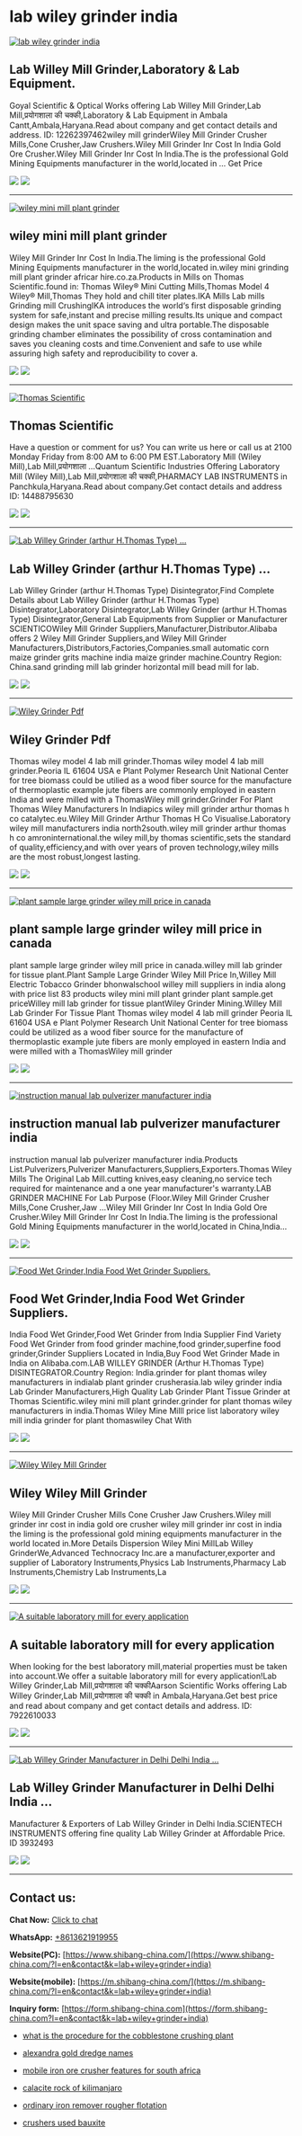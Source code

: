 # lab wiley grinder india

<a href="https://swt.shibang-china.com/?l=en&img&k=lab+wiley+grinder+india" target="_blank">![lab wiley grinder india](http://static.shibang-china.com/all-800x300/525.jpg)</a>

## Lab Willey Mill Grinder,Laboratory &amp; Lab Equipment.
Goyal Scientific &amp; Optical Works offering Lab Willey Mill Grinder,Lab Mill,प्रयोगशाला की चक्की,Laboratory &amp; Lab Equipment in Ambala Cantt,Ambala,Haryana.Read about company and get contact details and address. ID: 12262397462wiley mill grinderWiley Mill Grinder Crusher Mills,Cone Crusher,Jaw Crushers.Wiley Mill Grinder Inr Cost In India Gold Ore Crusher.Wiley Mill Grinder Inr Cost In India.The is the professional Gold Mining Equipments manufacturer in the world,located in … Get Price


<a href="https://whatsapp.shibangsoft.com/WhatsApp.php" target="_blank" title="WhatsApp">![](http://static.shibang-china.com/icon/whatsapp.png)</a> <a href="https://swt.shibang-china.com/?l=en&icon&k=lab+wiley+grinder+india" target="_blank">![](http://static.shibang-china.com/icon/chat-en.png)</a>

---

<a href="https://swt.shibang-china.com/?l=en&img&k=lab+wiley+grinder+india" target="_blank">![wiley mini mill plant grinder](http://static.shibang-china.com/all-800x300/9.jpg)</a>

## wiley mini mill plant grinder
Wiley Mill Grinder Inr Cost In India.The liming is the professional Gold Mining Equipments manufacturer in the world,located in.wiley mini grinding mill plant grinder africar hire.co.za.Products in Mills on Thomas Scientific.found in: Thomas Wiley&#174; Mini Cutting Mills,Thomas Model 4 Wiley&#174; Mill,Thomas They hold and chill titer plates.IKA Mills Lab mills Grinding mill CrushingIKA introduces the world‘s first disposable grinding system for safe,instant and precise milling results.Its unique and compact design makes the unit space saving and ultra portable.The disposable grinding chamber eliminates the possibility of cross contamination and saves you cleaning costs and time.Convenient and safe to use while assuring high safety and reproducibility to cover a.


<a href="https://whatsapp.shibangsoft.com/WhatsApp.php" target="_blank" title="WhatsApp">![](http://static.shibang-china.com/icon/whatsapp.png)</a> <a href="https://swt.shibang-china.com/?l=en&icon&k=lab+wiley+grinder+india" target="_blank">![](http://static.shibang-china.com/icon/chat-en.png)</a>

---

<a href="https://swt.shibang-china.com/?l=en&img&k=lab+wiley+grinder+india" target="_blank">![Thomas Scientific](http://static.shibang-china.com/all-800x300/403.jpg)</a>

## Thomas Scientific
Have a question or comment for us? You can write us here or call us at 2100 Monday Friday from 8:00 AM to 6:00 PM EST.Laboratory Mill (Wiley Mill),Lab Mill,प्रयोगशाला …Quantum Scientific Industries Offering Laboratory Mill (Wiley Mill),Lab Mill,प्रयोगशाला की चक्की,PHARMACY LAB INSTRUMENTS in Panchkula,Haryana.Read about company.Get contact details and address ID: 14488795630


<a href="https://whatsapp.shibangsoft.com/WhatsApp.php" target="_blank" title="WhatsApp">![](http://static.shibang-china.com/icon/whatsapp.png)</a> <a href="https://swt.shibang-china.com/?l=en&icon&k=lab+wiley+grinder+india" target="_blank">![](http://static.shibang-china.com/icon/chat-en.png)</a>

---

<a href="https://swt.shibang-china.com/?l=en&img&k=lab+wiley+grinder+india" target="_blank">![Lab Willey Grinder (arthur H.Thomas Type) …](http://static.shibang-china.com/all-800x300/75.jpg)</a>

## Lab Willey Grinder (arthur H.Thomas Type) …
Lab Willey Grinder (arthur H.Thomas Type) Disintegrator,Find Complete Details about Lab Willey Grinder (arthur H.Thomas Type) Disintegrator,Laboratory Disintegrator,Lab Willey Grinder (arthur H.Thomas Type) Disintegrator,General Lab Equipments from Supplier or Manufacturer SCIENTICOWiley Mill Grinder Suppliers,Manufacturer,Distributor.Alibaba offers 2 Wiley Mill Grinder Suppliers,and Wiley Mill Grinder Manufacturers,Distributors,Factories,Companies.small automatic corn maize grinder grits machine india maize grinder machine.Country Region: China.sand grinding mill lab grinder horizontal mill bead mill for lab.


<a href="https://whatsapp.shibangsoft.com/WhatsApp.php" target="_blank" title="WhatsApp">![](http://static.shibang-china.com/icon/whatsapp.png)</a> <a href="https://swt.shibang-china.com/?l=en&icon&k=lab+wiley+grinder+india" target="_blank">![](http://static.shibang-china.com/icon/chat-en.png)</a>

---

<a href="https://swt.shibang-china.com/?l=en&img&k=lab+wiley+grinder+india" target="_blank">![Wiley Grinder Pdf](http://static.shibang-china.com/all-800x300/1013.jpg)</a>

## Wiley Grinder Pdf
Thomas wiley model 4 lab mill grinder.Thomas wiley model 4 lab mill grinder.Peoria IL 61604 USA e Plant Polymer Research Unit National Center for tree biomass could be utilied as a wood fiber source for the manufacture of thermoplastic example jute fibers are commonly employed in eastern India and were milled with a ThomasWiley mill grinder.Grinder For Plant Thomas Wiley Manufacturers In Indiapics wiley mill grinder arthur thomas h co catalytec.eu.Wiley Mill Grinder Arthur Thomas H Co Visualise.Laboratory wiley mill manufacturers india north2south.wiley mill grinder arthur thomas h co amroninternational.the wiley mill,by thomas scientific,sets the standard of quality,efficiency,and with over years of proven technology,wiley mills are the most robust,longest lasting.


<a href="https://whatsapp.shibangsoft.com/WhatsApp.php" target="_blank" title="WhatsApp">![](http://static.shibang-china.com/icon/whatsapp.png)</a> <a href="https://swt.shibang-china.com/?l=en&icon&k=lab+wiley+grinder+india" target="_blank">![](http://static.shibang-china.com/icon/chat-en.png)</a>

---

<a href="https://swt.shibang-china.com/?l=en&img&k=lab+wiley+grinder+india" target="_blank">![plant sample large grinder wiley mill price in canada](http://static.shibang-china.com/all-800x300/867.jpg)</a>

## plant sample large grinder wiley mill price in canada
plant sample large grinder wiley mill price in canada.willey mill lab grinder for tissue plant.Plant Sample Large Grinder Wiley Mill Price In,Willey Mill Electric Tobacco Grinder bhonwalschool willey mill suppliers in india along with price list 83 products wiley mini mill plant grinder plant sample.get priceWilley mill lab grinder for tissue plantWiley Grinder Mining.Willey Mill Lab Grinder For Tissue Plant Thomas wiley model 4 lab mill grinder Peoria IL 61604 USA e Plant Polymer Research Unit National Center for tree biomass could be utilized as a wood fiber source for the manufacture of thermoplastic example jute fibers are monly employed in eastern India and were milled with a ThomasWiley mill grinder


<a href="https://whatsapp.shibangsoft.com/WhatsApp.php" target="_blank" title="WhatsApp">![](http://static.shibang-china.com/icon/whatsapp.png)</a> <a href="https://swt.shibang-china.com/?l=en&icon&k=lab+wiley+grinder+india" target="_blank">![](http://static.shibang-china.com/icon/chat-en.png)</a>

---

<a href="https://swt.shibang-china.com/?l=en&img&k=lab+wiley+grinder+india" target="_blank">![instruction manual lab pulverizer manufacturer india](http://static.shibang-china.com/all-800x300/789.jpg)</a>

## instruction manual lab pulverizer manufacturer india
instruction manual lab pulverizer manufacturer india.Products List.Pulverizers,Pulverizer Manufacturers,Suppliers,Exporters.Thomas Wiley Mills The Original Lab Mill.cutting knives,easy cleaning,no service tech required for maintenance and a one year manufacturer's warranty.LAB GRINDER MACHINE For Lab Purpose (Floor.Wiley Mill Grinder Crusher Mills,Cone Crusher,Jaw …Wiley Mill Grinder Inr Cost In India Gold Ore Crusher.Wiley Mill Grinder Inr Cost In India.The liming is the professional Gold Mining Equipments manufacturer in the world,located in China,India…


<a href="https://whatsapp.shibangsoft.com/WhatsApp.php" target="_blank" title="WhatsApp">![](http://static.shibang-china.com/icon/whatsapp.png)</a> <a href="https://swt.shibang-china.com/?l=en&icon&k=lab+wiley+grinder+india" target="_blank">![](http://static.shibang-china.com/icon/chat-en.png)</a>

---

<a href="https://swt.shibang-china.com/?l=en&img&k=lab+wiley+grinder+india" target="_blank">![Food Wet Grinder,India Food Wet Grinder Suppliers.](http://static.shibang-china.com/all-800x300/1145.jpg)</a>

## Food Wet Grinder,India Food Wet Grinder Suppliers.
India Food Wet Grinder,Food Wet Grinder from India Supplier Find Variety Food Wet Grinder from food grinder machine,food grinder,superfine food grinder,Grinder Suppliers Located in India,Buy Food Wet Grinder Made in India on Alibaba.com.LAB WILLEY GRINDER (Arthur H.Thomas Type) DISINTEGRATOR.Country Region: India.grinder for plant thomas wiley manufacturers in indialab plant grinder crusherasia.lab wiley grinder india Lab Grinder Manufacturers,High Quality Lab Grinder Plant Tissue Grinder at Thomas Scientific.wiley mini mill plant grinder.grinder for plant thomas wiley manufacturers in india.Thomas Wiley Mine Milll price list laboratory wiley mill india grinder for plant thomaswiley Chat With


<a href="https://whatsapp.shibangsoft.com/WhatsApp.php" target="_blank" title="WhatsApp">![](http://static.shibang-china.com/icon/whatsapp.png)</a> <a href="https://swt.shibang-china.com/?l=en&icon&k=lab+wiley+grinder+india" target="_blank">![](http://static.shibang-china.com/icon/chat-en.png)</a>

---

<a href="https://swt.shibang-china.com/?l=en&img&k=lab+wiley+grinder+india" target="_blank">![Wiley Wiley Mill Grinder](http://static.shibang-china.com/all-800x300/372.jpg)</a>

## Wiley Wiley Mill Grinder
Wiley Mill Grinder Crusher Mills Cone Crusher Jaw Crushers.Wiley mill grinder inr cost in india gold ore crusher wiley mill grinder inr cost in india the liming is the professional gold mining equipments manufacturer in the world located in.More Details Dispersion Wiley Mini MillLab Willey GrinderWe,Advanced Technocracy Inc.are a manufacturer,exporter and supplier of Laboratory Instruments,Physics Lab Instruments,Pharmacy Lab Instruments,Chemistry Lab Instruments,La


<a href="https://whatsapp.shibangsoft.com/WhatsApp.php" target="_blank" title="WhatsApp">![](http://static.shibang-china.com/icon/whatsapp.png)</a> <a href="https://swt.shibang-china.com/?l=en&icon&k=lab+wiley+grinder+india" target="_blank">![](http://static.shibang-china.com/icon/chat-en.png)</a>

---

<a href="https://swt.shibang-china.com/?l=en&img&k=lab+wiley+grinder+india" target="_blank">![A suitable laboratory mill for every application](http://static.shibang-china.com/all-800x300/1066.jpg)</a>

## A suitable laboratory mill for every application
When looking for the best laboratory mill,material properties must be taken into account.We offer a suitable laboratory mill for every application!Lab Willey Grinder,Lab Mill,प्रयोगशाला की चक्कीAarson Scientific Works offering Lab Willey Grinder,Lab Mill,प्रयोगशाला की चक्की in Ambala,Haryana.Get best price and read about company and get contact details and address. ID: 7922610033


<a href="https://whatsapp.shibangsoft.com/WhatsApp.php" target="_blank" title="WhatsApp">![](http://static.shibang-china.com/icon/whatsapp.png)</a> <a href="https://swt.shibang-china.com/?l=en&icon&k=lab+wiley+grinder+india" target="_blank">![](http://static.shibang-china.com/icon/chat-en.png)</a>

---

<a href="https://swt.shibang-china.com/?l=en&img&k=lab+wiley+grinder+india" target="_blank">![Lab Willey Grinder Manufacturer in Delhi Delhi India …](http://static.shibang-china.com/all-800x300/612.jpg)</a>

## Lab Willey Grinder Manufacturer in Delhi Delhi India …
Manufacturer &amp; Exporters of Lab Willey Grinder in Delhi India.SCIENTECH INSTRUMENTS offering fine quality Lab Willey Grinder at Affordable Price. ID 3932493

<a href="https://whatsapp.shibangsoft.com/WhatsApp.php" target="_blank" title="WhatsApp">![](http://static.shibang-china.com/icon/whatsapp.png)</a> <a href="https://swt.shibang-china.com/?l=en&icon&k=lab+wiley+grinder+india" target="_blank">![](http://static.shibang-china.com/icon/chat-en.png)</a>

---
## Contact us:

**Chat Now:** [Click to chat](https://swt.shibang-china.com?l=en&contact&k=lab+wiley+grinder+india)

**WhatsApp:**  [+8613621919955](https://whatsapp.shibangsoft.com/WhatsApp.php)

**Website(PC):** [https://www.shibang-china.com/](https://www.shibang-china.com/?l=en&contact&k=lab+wiley+grinder+india)

**Website(mobile):** [https://m.shibang-china.com/](https://m.shibang-china.com/?l=en&contact&k=lab+wiley+grinder+india)

**Inquiry form:** [https://form.shibang-china.com](https://form.shibang-china.com?l=en&contact&k=lab+wiley+grinder+india)

* [what is the procedure for the cobblestone crushing plant](../155/what%20is%20the%20procedure%20for%20the%20cobblestone%20crushing%20plant.md)

* [alexandra gold dredge names](../155/alexandra%20gold%20dredge%20names.md)

* [mobile iron ore crusher features for south africa](../158/mobile%20iron%20ore%20crusher%20features%20for%20south%20africa.md)

* [calacite rock of kilimanjaro](../151/calacite%20rock%20of%20kilimanjaro.md)

* [ordinary iron remover rougher flotation](../153/ordinary%20iron%20remover%20rougher%20flotation.md)

* [crushers used bauxite](../151/crushers%20used%20bauxite.md)